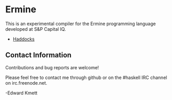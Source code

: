 Ermine
======

This is an experimental compiler for the Ermine programming language developed at S&P Capital IQ.

* [Haddocks](http://ekmett.github.com/ermine)

Contact Information
-------------------

Contributions and bug reports are welcome!

Please feel free to contact me through github or on the #haskell IRC channel on irc.freenode.net.

-Edward Kmett
